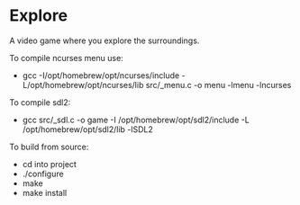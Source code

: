 # Explore

A video game where you explore the surroundings.

To compile ncurses menu use:
- gcc -I/opt/homebrew/opt/ncurses/include -L/opt/homebrew/opt/ncurses/lib src/_menu.c -o menu -lmenu -lncurses

To compile sdl2:
- gcc src/_sdl.c -o game -I /opt/homebrew/opt/sdl2/include -L /opt/homebrew/opt/sdl2/lib -lSDL2


To build from source:
- cd into project
- ./configure
- make
- make install
